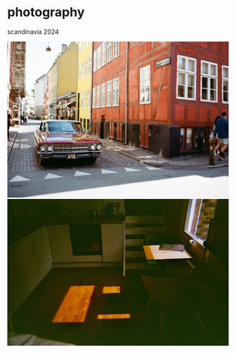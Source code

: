 # photography

scandinavia 2024

![Classic car in Copenhagen!](/content/0007_2A.jpg "classic car in copenhagen")
![](/content/0001_1.jpeg)
